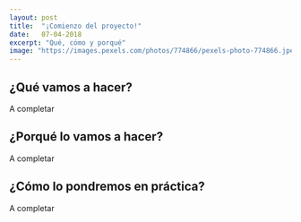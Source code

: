 ```yaml
---
layout: post
title:  "¡Comienzo del proyecto!"
date:   07-04-2018
excerpt: "Qué, cómo y porqué"
image: "https://images.pexels.com/photos/774866/pexels-photo-774866.jpeg?cs=srgb&dl=adult-beautiful-face-774866.jpg&fm=jpg"
---
```


## ¿Qué vamos a hacer?
A completar

## ¿Porqué lo vamos a hacer?
A completar

## ¿Cómo lo pondremos en práctica?
A completar
